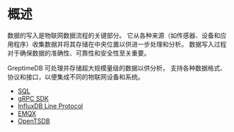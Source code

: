 # 概述

数据的写入是物联网数据流程的关键部分。
它从各种来源（如传感器、设备和应用程序）收集数据并将其存储在中央位置以供进一步处理和分析。
数据写入过程对于确保数据的准确性、可靠性和安全性至关重要。

GreptimeDB 可处理并存储超大规模量级的数据以供分析，
支持各种数据格式、协议和接口，以便集成不同的物联网设备和系统。

- [SQL](sql.md)
- [gRPC SDK](./grpc-sdks/overview.md)
- [InfluxDB Line Protocol](influxdb-line-protocol.md)
- [EMQX](emqx.md)
- [OpenTSDB](opentsdb.md)

